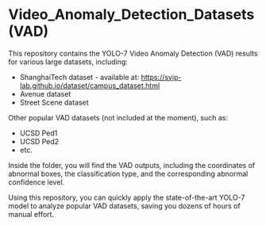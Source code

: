 # Video_Anomaly_Detection_Datasets (VAD)

This repository contains the YOLO-7 Video Anomaly Detection (VAD) results for various large datasets, including:

* ShanghaiTech dataset - available at: https://svip-lab.github.io/dataset/campus_dataset.html
* Avenue dataset
* Street Scene dataset

  
Other popular VAD datasets (not included at the moment), such as:
* UCSD Ped1
* UCSD Ped2
* etc.

  
Inside the folder, you will find the VAD outputs, including the coordinates of abnormal boxes, the classification type, and the corresponding abnormal confidence level.

Using this repository, you can quickly apply the state-of-the-art YOLO-7 model to analyze popular VAD datasets, saving you dozens of hours of manual effort.
